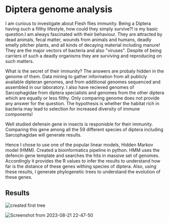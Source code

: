 # Diptera genome analysis

I am curious to investigate about Flesh flies immunity. Being a Diptera having such a filthy lifestyle, how could they simply survive?! is my basic question.I am always fascinated with their behaviour. They are attracted by dead animals, fecal matter, wounds from animals and humans, deadly smelly pitcher plants, and all kinds of decaying material including manure! They are the major vectors of bacteria and also "viruses". Despite of being carriers of such a deadly organisms they are surviving and reproducing on such matters.

What is the secret of their immunity? The answers are probaly hidden in the genome of them. Data mining to gather information from all publicly available dipteran genomes, and from additional genomes sequenced and assembled in our laboratory. I also have recieved genomes of Sarcophagidae from diptera specialists and genomes from the other diptera which are equally or less filthy. Only comparing genome does not provide any answer for the question. The hypothesis is whether the habitat rich in bacteria may lead to selection for increased diversity of immune components!

Well studied defensin gene in insects is responisble for their immunity. Comparing this gene among all the 59 different species of diptera including Sarcophagidae will generate results.

Hence I chose to use one of the popular linear models, Hidden Markov model (HMM). Created a bioinformatics pipeline in python. HMM uses the defencin gene template and searches the hits in massive set of genomes. Accordingly it provides the R values to infer the results to understand how far is the distance of these genes withing species of diptera. Also, using these results, I generate phylogenetic trees to understand the evolution of these genes.

## Results

![created first tree](https://github.com/prache/Digital-marketing-attribution/assets/25516674/37e38913-fa0a-471e-8163-86190d84591c)



![Screenshot from 2023-08-21 22-47-50](https://github.com/prache/Digital-marketing-attribution/assets/25516674/762e63ed-ee82-4fa0-bd78-d73969a07062)






